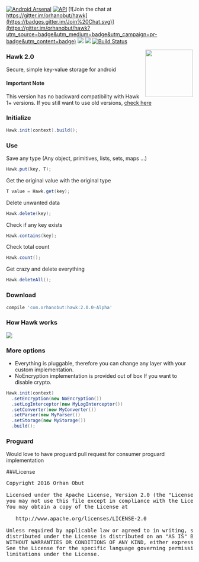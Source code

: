[![Android Arsenal](https://img.shields.io/badge/Android%20Arsenal-Hawk-brightgreen.svg?style=flat)](https://android-arsenal.com/details/1/1568)      [![API](https://img.shields.io/badge/API-10%2B-brightgreen.svg?style=flat)](https://android-arsenal.com/api?level=10)   [![Join the chat at https://gitter.im/orhanobut/hawk](https://badges.gitter.im/Join%20Chat.svg)](https://gitter.im/orhanobut/hawk?utm_source=badge&utm_medium=badge&utm_campaign=pr-badge&utm_content=badge)  [![](https://img.shields.io/badge/AndroidWeekly-%23141-blue.svg)](http://androidweekly.net/issues/issue-141) <a href="http://www.methodscount.com/?lib=com.orhanobut%3Ahawk%3A2.0.0%2B"><img src="https://img.shields.io/badge/Methods and size-core: 188 | deps: 1242 | 21 KB-e91e63.svg"/></a> [![Build Status](https://travis-ci.org/orhanobut/hawk.svg?branch=master)](https://travis-ci.org/orhanobut/hawk)

<img align='right' src='https://github.com/orhanobut/hawk/blob/master/art/hawk-logo.png' width='128' height='128'/>

### Hawk 2.0
Secure, simple key-value storage for android

#### Important Note
This version has no backward compatibility with Hawk 1+ versions. If you still want to use old versions, [check here](https://github.com/orhanobut/hawk/tree/hawk1)

### Initialize
```java
Hawk.init(context).build();
```
### Use
Save any type (Any object, primitives, lists, sets, maps ...)
```java
Hawk.put(key, T);
```
Get the original value with the original type
```java
T value = Hawk.get(key);
```
Delete unwanted data
```java
Hawk.delete(key);
```
Check if any key exists
```java
Hawk.contains(key);
```
Check total count
```java
Hawk.count();
```
Get crazy and delete everything
```java
Hawk.deleteAll();
```

### Download
```groovy
compile 'com.orhanobut:hawk:2.0.0-Alpha'
```

###  How Hawk works

<img src='https://github.com/orhanobut/hawk/blob/master/art/how-hawk-works.png'/>

### More options
- Everything is pluggable, therefore you can change any layer with your custom implementation.
- NoEncryption implementation is provided out of box If you want to disable crypto.
```java
Hawk.init(context)
  .setEncryption(new NoEncryption())
  .setLogInterceptor(new MyLogInterceptor())
  .setConverter(new MyConverter())
  .setParser(new MyParser())
  .setStorage(new MyStorage())
  .build();
```

### Proguard
Would love to have proguard pull request for consumer proguard implementation

###License
<pre>
Copyright 2016 Orhan Obut

Licensed under the Apache License, Version 2.0 (the "License");
you may not use this file except in compliance with the License.
You may obtain a copy of the License at

   http://www.apache.org/licenses/LICENSE-2.0

Unless required by applicable law or agreed to in writing, software
distributed under the License is distributed on an "AS IS" BASIS,
WITHOUT WARRANTIES OR CONDITIONS OF ANY KIND, either express or implied.
See the License for the specific language governing permissions and
limitations under the License.
</pre>


